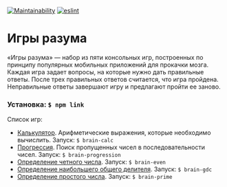 [![Maintainability](https://api.codeclimate.com/v1/badges/2a0bba18172478a4c07e/maintainability)](https://codeclimate.com/github/d-mitrofanov/frontend-project-lvl1/maintainability)
[![eslint](https://github.com/d-mitrofanov/frontend-project-lvl1/workflows/eslint/badge.svg)](https://github.com/d-mitrofanov/frontend-project-lvl1/actions)

# Игры разума

«Игры разума» — набор из пяти консольных игр, построенных по принципу популярных мобильных приложений для прокачки мозга. Каждая игра задает вопросы, на которые нужно дать правильные ответы. После трех правильных ответов считается, что игра пройдена. Неправильные ответы завершают игру и предлагают пройти ее заново.

### Установка: ```$ npm link```

Список игр:
- [Калькулятор](https://asciinema.org/a/5BL1bDsFnNnUSc3APeSokX5Oj). Арифметические выражения, которые необходимо вычислить. Запуск: ```$ brain-calc```
- [Прогрессия](https://asciinema.org/a/qFQXTbWZtLCUKDeXrz7OqtOg2). Поиск пропущенных чисел в последовательности чисел. Запуск: ```$ brain-progression```
- [Определение четного числа](https://asciinema.org/a/9X9tTrnQFDeca8Dk969LXmFaJ). Запуск: ```$ brain-even```
- [Определение наибольшего общего делителя](https://asciinema.org/a/WdKR0hnutt2WrgfZhJVBGfkX8). Запуск: ```$ brain-gdc```
- [Определение простого числа](https://asciinema.org/a/XisDjkO9Mgv8poaOcvi6px5jX). Запуск: ```$ brain-prime```

